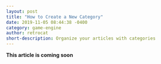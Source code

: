 ```yaml
---
layout: post
title: "How to Create a New Category"
date: 2019-11-05 08:44:38 -0400
category: game-engine
author: retrocat
short-description: Organize your articles with categories
---
```


**This article is coming soon**

